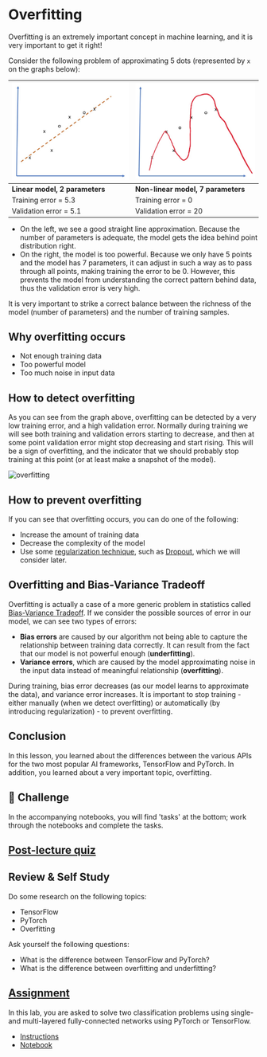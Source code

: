 # Overfitting

Overfitting is an extremely important concept in machine learning, and it is very important to get it right! 

Consider the following problem of approximating 5 dots (represented by `x` on the graphs below):

![linear](../images/overfit1.jpg) | ![overfit](../images/overfit2.jpg)
-------------------------|--------------------------
**Linear model, 2 parameters** | **Non-linear model, 7 parameters**
Training error = 5.3 | Training error = 0
Validation error = 5.1 | Validation error = 20

* On the left, we see a good straight line approximation. Because the number of parameters is adequate, the model gets the idea behind point distribution right.
* On the right, the model is too powerful. Because we only have 5 points and the model has 7 parameters, it can adjust in such a way as to pass through all points, making training the error to be 0. However, this prevents the model from understanding the correct pattern behind data, thus the validation error is very high.

It is very important to strike a correct balance between the richness of the model (number of parameters) and the number of training samples.

## Why overfitting occurs

  * Not enough training data
  * Too powerful model
  * Too much noise in input data

## How to detect overfitting

As you can see from the graph above, overfitting can be detected by a very low training error, and a high validation error. Normally during training we will see both training and validation errors starting to decrease, and then at some point validation error might stop decreasing and start rising. This will be a sign of overfitting, and the indicator that we should probably stop training at this point (or at least make a snapshot of the model).

![overfitting]("../images/Overfitting.png")

## How to prevent overfitting

If you can see that overfitting occurs, you can do one of the following:

 * Increase the amount of training data
 * Decrease the complexity of the model
 * Use some [regularization technique](../4-ComputerVision/08-TransferLearning/TrainingTricks.md), such as [Dropout](../4-ComputerVision/08-TransferLearning/TrainingTricks.md#Dropout), which we will consider later.

## Overfitting and Bias-Variance Tradeoff

Overfitting is actually a case of a more generic problem in statistics called [Bias-Variance Tradeoff](https://en.wikipedia.org/wiki/Bias%E2%80%93variance_tradeoff). If we consider the possible sources of error in our model, we can see two types of errors:
* **Bias errors** are caused by our algorithm not being able to capture the relationship between training data correctly. It can result from the fact that our model is not powerful enough (**underfitting**).
* **Variance errors**, which are caused by the model approximating noise in the input data instead of meaningful relationship (**overfitting**).

During training, bias error decreases (as our model learns to approximate the data), and variance error increases. It is important to stop training - either manually (when we detect overfitting) or automatically (by introducing regularization) - to prevent overfitting. 

## Conclusion

In this lesson, you learned about the differences between the various APIs for the two most popular AI frameworks, TensorFlow and PyTorch. In addition, you learned about a very important topic, overfitting.

## 🚀 Challenge

In the accompanying notebooks, you will find 'tasks' at the bottom; work through the notebooks and complete the tasks.

## [Post-lecture quiz](https://black-ground-0cc93280f.1.azurestaticapps.net/quiz/10)

## Review & Self Study

Do some research on the following topics:
- TensorFlow
- PyTorch
- Overfitting

Ask yourself the following questions: 
- What is the difference between TensorFlow and PyTorch?
- What is the difference between overfitting and underfitting?

## [Assignment](lab/README.md)

In this lab, you are asked to solve two classification problems using single- and multi-layered fully-connected networks using PyTorch or TensorFlow.

* [Instructions](lab/README.md)
* [Notebook](lab/LabFrameworks.ipynb)